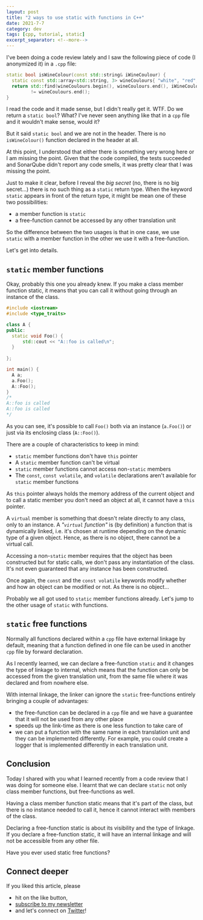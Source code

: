```yaml
---
layout: post
title: "2 ways to use static with functions in C++"
date: 2021-7-7
category: dev
tags: [cpp, tutorial, static]
excerpt_separator: <!--more-->
---
```

I've been doing a code review lately and I saw the following piece of code (I anonymized it) in a `.cpp` file:
<!--more-->
```cpp
static bool isWineColour(const std::string& iWineCoulour) {
  static const std::array<std::string, 3> wineCoulours{ "white", "red", "rose" };
  return std::find(wineCoulours.begin(), wineCoulours.end(), iWineCoulour)
         != wineCoulours.end();
}
```
I read the code and it made sense, but I didn't really get it. WTF. Do we return a `static bool`? What? I've never seen anything like that in a `cpp` file and it wouldn't make sense, would it?

But it said `static bool` and we are not in the header. There is no `isWineColour()` function declared in the header at all.

At this point, I understood that either there is something very wrong here or I am missing the point. Given that the code compiled, the tests succeeded and SonarQube didn't report any code smells, it was pretty clear that I was missing the point.

Just to make it clear, before I reveal the *big secret* (no, there is no big secret...) there is no such thing as a `static` return type. When the keyword `static` appears in front of the return type, it might be mean one of these two possibilities:

- a member function is `static`
- a free-function cannot be accessed by any other translation unit

So the difference between the two usages is that in one case, we use `static` with a member function in the other we use it with a free-function.

Let's get into details.

## `static` member functions

Okay, probably this one you already knew. If you make a class member function static, it means that you can call it without going through an instance of the class.

```cpp
#include <iostream>
#include <type_traits>

class A {
public:
  static void Foo() {
      std::cout << "A::foo is called\n"; 
  }
    
};

int main() {
  A a;
  a.Foo();
  A::Foo();
}
/*
A::foo is called
A::foo is called
*/
```

As you can see, it's possible to call `Foo()` both via an instance (`a.Foo()`) or just via its enclosing class (`A::Foo()`).

There are a couple of characteristics to keep in mind:

- `static` member functions don't have `this` pointer
- A `static` member function can't be virtual
- `static` member functions cannot access non-`static` members
- The `const`, `const volatile`, and `volatile` declarations aren't available for `static` member functions

As `this` pointer always holds the memory address of the current object and to call a static member you don't need an object at all, it cannot have a `this` pointer.

A `virtual` member is something that doesn't relate directly to any class, only to an instance.  A *"`virtual` function"* is (by definition) a function that is dynamically linked, i.e. it's chosen at runtime depending on the dynamic type of a given object. Hence, as there is no object, there cannot be a virtual call.

Accessing a non-`static` member requires that the object has been constructed but for static calls, we don't pass any instantiation of the class. It's not even guaranteed that any instance has been constructed.

Once again, the `const` and the `const volatile` keywords modify whether and how an object can be modified or not. As there is no object...

Probably we all got used to `static` member functions already. Let's jump to the other usage of `static` with functions.

## `static` free functions

Normally all functions declared within a `cpp` file have external linkage by default, meaning that a function defined in one file can be used in another `cpp` file by forward declaration.

As I recently learned, we can declare a free-function `static` and it changes the type of linkage to internal, which means that the function can only be accessed from the given translation unit, from the same file where it was declared and from nowhere else.

With internal linkage, the linker can ignore the `static` free-functions entirely bringing a couple of advantages:
- the free-function can be declared in a `cpp` file and we have a guarantee that it will not be used from any other place
- speeds up the link-time as there is one less function to take care of
- we can put a function with the same name in each translation unit and they can be implemented differently. For example, you could create a logger that is implemented differently in each translation unit.

## Conclusion

Today I shared with you what I learned recently from a code review that I was doing for someone else. I learnt that we can declare `static` not only class member functions, but free-functions as well. 

Having a class member function static means that it's part of the class, but there is no instance needed to call it, hence it cannot interact with members of the class.

Declaring a free-function static is about its visibility and the type of linkage. If you declare a free-function static, it will have an internal linkage and will not be accessible from any other file.

Have you ever used static free functions?

## Connect deeper

If you liked this article, please 
- hit on the like button,  
- [subscribe to my newsletter](http://eepurl.com/gvcv1j) 
- and let's connect on [Twitter](https://twitter.com/SandorDargo)!
